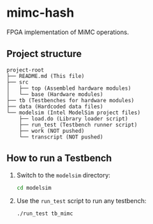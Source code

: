 # mimc-hash

FPGA implementation of MiMC operations.

## Project structure

```
project-root
├── README.md (This file)
├── src
│   ├── top (Assembled hardware modules)
│   └── base (Hardware modules)
├── tb (Testbenches for hardware modules)
├── data (Hardcoded data files)
└── modelsim (Intel ModelSim project files)
    ├── load.do (Library loader script)
    ├── run_test (Testbench runner script)
    ├── work (NOT pushed)
    └── transcript (NOT pushed)
```

## How to run a Testbench

1.  Switch to the `modelsim` directory:
    ```sh
    cd modelsim
    ```

1.  Use the `run_test` script to run any testbench:
    ```sh
    ./run_test tb_mimc
    ```
